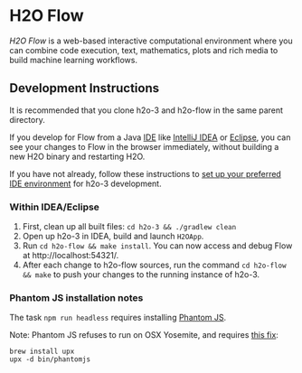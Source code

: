 # H2O Flow

*H2O Flow* is a web-based interactive computational environment where you can combine code execution, text, mathematics, plots and rich media to build machine learning workflows.

## Development Instructions

It is recommended that you clone h2o-3 and h2o-flow in the same parent directory. 

If you develop for Flow from a Java [IDE](https://en.wikipedia.org/wiki/Integrated_development_environment) like [IntelliJ IDEA](https://www.jetbrains.com/idea/) or [Eclipse](https://eclipse.org/users/), you can see your changes to Flow in the browser immediately, without building a new H2O binary and restarting H2O.  

If you have not already, follow these instructions to  [set up your preferred IDE environment](https://github.com/h2oai/h2o-3#47-setting-up-your-preferred-ide-environment) for h2o-3 development.  
    
### Within IDEA/Eclipse

1. First, clean up all built files:  `cd h2o-3 && ./gradlew clean`
2. Open up h2o-3 in IDEA, build and launch `H2OApp`.
3. Run `cd h2o-flow && make install`. You can now access and debug Flow at http://localhost:54321/.
4. After each change to h2o-flow sources, run the command `cd h2o-flow && make` to push your changes to the running instance of h2o-3.

### Phantom JS installation notes

The task `npm run headless` requires installing [Phantom JS](http://phantomjs.org).

Note:
Phantom JS refuses to run on OSX Yosemite, and requires [this fix](https://github.com/ariya/phantomjs/issues/12900):

    brew install upx
    upx -d bin/phantomjs
